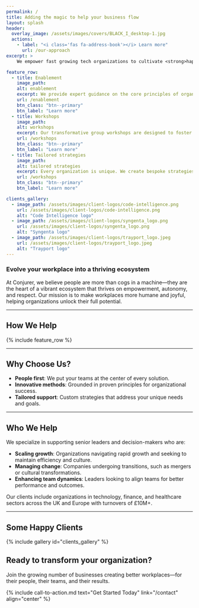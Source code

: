 ```yaml
---
permalink: /
title: Adding the magic to help your business flow
layout: splash
header: 
  overlay_image: /assets/images/covers/BLACK_I_desktop-1.jpg
  actions: 
    - label: "<i class='fas fa-address-book'></i> Learn more"
      url: /our-approach
excerpt: >   
    We empower fast growing tech organizations to cultivate <strong>happier</strong>, <strong>more effective</strong> teams.

feature_row:
  - title: Enablement
    image_path: 
    alt: enablement
    excerpt: We provide expert guidance on the core principles of organizational dynamics, helping your teams work more effectively together and adapt to change with confidence.
    url: /enablement
    btn_class: "btn--primary"
    btn_label: "Learn more"
  - title: Workshops
    image_path: 
    alt: workshops
    excerpt: Our transformative group workshops are designed to foster collaboration, alignment, and lasting change. We guide teams to apply innovative practices tailored to their unique challenges.
    url: /workshops
    btn_class: "btn--primary"
    btn_label: "Learn more"
  - title: Tailored strategies
    image_path: 
    alt: tailored strategies
    excerpt: Every organization is unique. We create bespoke strategies to align team dynamics with business goals, enabling sustainable growth and meaningful outcomes.
    url: /workshops
    btn_class: "btn--primary"
    btn_label: "Learn more"

clients_gallery:
  - image_path: /assets/images/client-logos/code-intelligence.png
    url: /assets/images/client-logos/code-intelligence.png
    alt: "Code Intelligence logo"
  - image_path: /assets/images/client-logos/syngenta_logo.png
    url: /assets/images/client-logos/syngenta_logo.png
    alt: "Syngenta logo"
  - image_path: /assets/images/client-logos/trayport_logo.jpeg
    url: /assets/images/client-logos/trayport_logo.jpeg
    alt: "Trayport logo"
---
```


### Evolve your workplace into a thriving ecosystem

At Conjurer, we believe people are more than cogs in a machine—they are the heart of a vibrant ecosystem that thrives on empowerment, autonomy, and respect. Our mission is to make workplaces more humane and joyful, helping organizations unlock their full potential.

---

## How We Help

{% include feature_row %}

---

## Why Choose Us?

- **People first**: We put your teams at the center of every solution.
- **Innovative methods**: Grounded in proven principles for organizational success.
- **Tailored support**: Custom strategies that address your unique needs and goals.

---

## Who We Help

We specialize in supporting senior leaders and decision-makers who are:

- **Scaling growth**: Organizations navigating rapid growth and seeking to maintain efficiency and culture.
- **Managing change**: Companies undergoing transitions, such as mergers or cultural transformations.
- **Enhancing team dynamics**: Leaders looking to align teams for better performance and outcomes.

Our clients include organizations in technology, finance, and healthcare sectors across the UK and Europe with turnovers of £10M+.

---

## Some Happy Clients

{% include gallery id="clients_gallery" %}

## Ready to transform your organization?

Join the growing number of businesses creating better workplaces—for their people, their teams, and their results.

{% include call-to-action.md text="Get Started Today" link="/contact" align="center" %}
